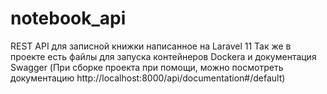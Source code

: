 # notebook_api

REST API для записной книжки написанное на Laravel 11
Так же в проекте есть файлы для запуска контейнеров Dockera и документация Swagger
(При сборке проекта при помощи, можно посмотреть документацию http://localhost:8000/api/documentation#/default)
